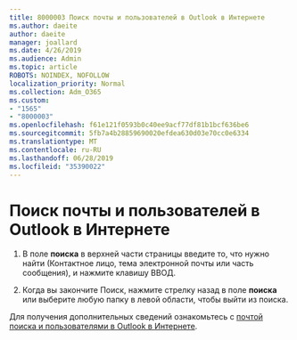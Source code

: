 ```yaml
---
title: 8000003 Поиск почты и пользователей в Outlook в Интернете
ms.author: daeite
author: daeite
manager: joallard
ms.date: 4/26/2019
ms.audience: Admin
ms.topic: article
ROBOTS: NOINDEX, NOFOLLOW
localization_priority: Normal
ms.collection: Adm_O365
ms.custom:
- "1565"
- "8000003"
ms.openlocfilehash: f61e121f0593b0c40ee9acf77df81b1bcf636be6
ms.sourcegitcommit: 5fb7a4b28859690020efdea630d03e70cc0e6334
ms.translationtype: MT
ms.contentlocale: ru-RU
ms.lasthandoff: 06/28/2019
ms.locfileid: "35390022"
---
```

# <a name="search-mail-and-people-on-outlook-on-the-web"></a>Поиск почты и пользователей в Outlook в Интернете

1. В поле **поиска** в верхней части страницы введите то, что нужно найти (Контактное лицо, тема электронной почты или часть сообщения), и нажмите клавишу ВВОД.

2. Когда вы закончите Поиск, нажмите стрелку назад в поле **поиска** или выберите любую папку в левой области, чтобы выйти из поиска.

Для получения дополнительных сведений ознакомьтесь с [почтой поиска и пользователями в Outlook в Интернете](https://support.office.com/article/b27e5eb7-3255-4c61-bf16-1c6a16bc2e6b).